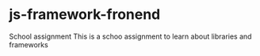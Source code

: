 # js-framework-fronend
School assignment
This is a schoo assignment to learn about libraries and frameworks
